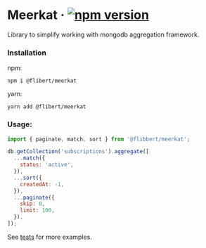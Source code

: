 # Meerkat &middot; [![npm version](https://img.shields.io/npm/v/@flibbert/meerkat.svg?style=flat)](https://www.npmjs.com/package/@flibbert/meerkat)

Library to simplify working with mongodb aggregation framework.

### Installation

npm:
```
npm i @flibert/meerkat
```

yarn:
```
yarn add @flibert/meerkat
```

### Usage:

```javascript
import { paginate, match, sort } from '@flibbert/meerkat';

db.getCollection('subscriptions').aggregate([
  ...match({
    status: 'active',
  }),
  ...sort({
    createdAt: -1,
  }),
  ...paginate({
    skip: 0,
    limit: 100,
  }),
]);
```

See [tests](./src/index.spec.ts) for more examples.
